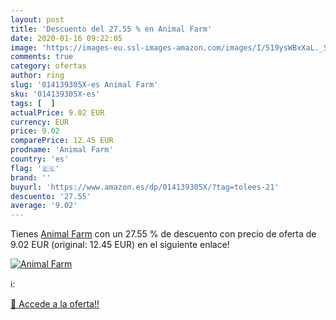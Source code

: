 ```yaml
---
layout: post
title: 'Descuento del 27.55 % en Animal Farm'
date: 2020-01-16 09:22:05
image: 'https://images-eu.ssl-images-amazon.com/images/I/519ysWBxXaL._SL400_.jpg'
comments: true
category: ofertas
author: ring
slug: '014139305X-es Animal Farm'
sku: '014139305X-es'
tags: [  ]
actualPrice: 9.02 EUR
currency: EUR
price: 9.02
comparePrice: 12.45 EUR
prodname: 'Animal Farm'
country: 'es'
flag: '🇪🇸'
brand: ''
buyurl: 'https://www.amazon.es/dp/014139305X/?tag=tolees-21'
descuento: '27.55'
average: '9.02'
---
```


Tienes [Animal Farm](https://www.amazon.es/dp/014139305X/?tag=tolees-21) con un 27.55 % de descuento con precio de oferta de 9.02 EUR (original: 12.45 EUR) en el siguiente enlace!

[![Animal Farm](https://images-eu.ssl-images-amazon.com/images/I/519ysWBxXaL._SL400_.jpg)](https://www.amazon.es/dp/014139305X/?tag=tolees-21)

ℹ️:


[🛒 Accede a la oferta!!](https://www.amazon.es/dp/014139305X/?tag=tolees-21)
